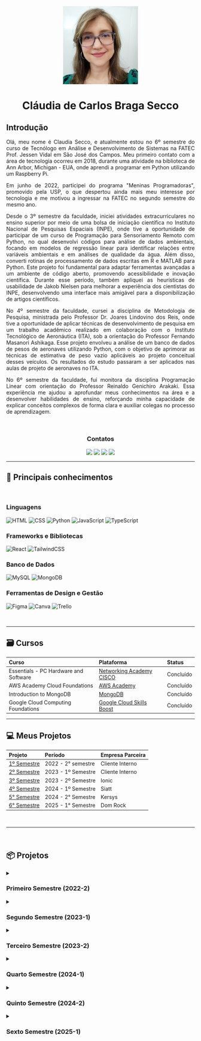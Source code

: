 <Div align="center" >

<img align="center" src="/docs/ClaudiaCBS2.jpg" alt="Foto do Perfil" width="200"/>

# Cláudia de Carlos Braga Secco

</Div>

## Introdução

<Div align="justify" >

Olá, meu nome é Claudia Secco, e atualmente estou no 6º semestre do curso de Tecnólogo em Análise e Desenvolvimento de Sistemas na FATEC Prof. Jessen Vidal em São José dos Campos. Meu primeiro contato com a área de tecnologia ocorreu em 2018, durante uma atividade na biblioteca de Ann Arbor, Michigan - EUA, onde aprendi a programar em Python utilizando um Raspberry Pi.

Em junho de 2022, participei do programa "Meninas Programadoras", promovido pela USP, o que despertou ainda mais meu interesse por tecnologia e me motivou a ingressar na FATEC no segundo semestre do mesmo ano.

Desde o 3º semestre da faculdade, iniciei atividades extracurriculares no ensino superior por meio de uma bolsa de iniciação científica no Instituto Nacional de Pesquisas Espaciais (INPE), onde tive a oportunidade de participar de um curso de Programação para Sensoriamento Remoto com Python, no qual desenvolvi códigos para análise de dados ambientais, focando em modelos de regressão linear para identificar relações entre variáveis ambientais e em análises de qualidade da água. Além disso, converti rotinas de processamento de dados escritas em R e MATLAB para Python. Este projeto foi fundamental para adaptar ferramentas avançadas a um ambiente de código aberto, promovendo acessibilidade e inovação científica. Durante esse período, também apliquei as heurísticas de usabilidade de Jakob Nielsen para melhorar a experiência dos cientistas do INPE, desenvolvendo uma interface mais amigável para a disponibilização de artigos científicos.

No 4º semestre da faculdade, cursei a disciplina de Metodologia de Pesquisa, ministrada pelo Professor Dr. Joares Lindovino dos Reis, onde tive a oportunidade de aplicar técnicas de desenvolvimento de pesquisa em um trabalho acadêmico realizado em colaboração com o Instituto Tecnológico de Aeronáutica (ITA), sob a orientação do Professor Fernando Masanori Ashikaga. Esse projeto envolveu a análise de um banco de dados de pesos de aeronaves utilizando Python, com o objetivo de aprimorar as técnicas de estimativa de peso vazio aplicáveis ao projeto conceitual desses veículos. Os resultados do estudo passaram a ser aplicados nas aulas de projeto de aeronaves no ITA. 

No 6º semestre da faculdade, fui monitora da disciplina Programação Linear com orientação do Professor Reinaldo Genichiro Arakaki. Essa experiência me ajudou a aprofundar meus conhecimentos na área e a desenvolver habilidades de ensino, reforçando minha capacidade de explicar conceitos complexos de forma clara e auxiliar colegas no processo de aprendizagem.

</Div>

<br />

<Div align="center" >

### Contatos

<a href = "https://github.com/ClaudiaCBS" target="_blank"><img src="https://img.shields.io/badge/github-%23121011.svg?style=for-the-badge&logo=github&logoColor=white" target="_blank"></a>
<a href= "https://www.linkedin.com/in/cl%C3%A1udia-cbs-649572293/" target="_blank"><img src="https://img.shields.io/badge/-LinkedIn-%230077B5?style=for-the-badge&logo=linkedin&logoColor=white" target="_blank"></a>
<a href = "mailto:claudiacarlosbsecco@gmail.com"><img src="https://img.shields.io/badge/Gmail-D14836?style=for-the-badge&logo=gmail&logoColor=white" target="_blank"></a>
<a href = "http://lattes.cnpq.br/2409093699467903"><img src="https://img.shields.io/badge/CNPq-Lattes-blue?style=for-the-badge" target="_blank"></a>

</Div>

<hr />

## :pencil: Principais conhecimentos

<br />

### **Linguagens**

![HTML](https://img.shields.io/badge/HTML5-E34F26?style=for-the-badge&logo=html5&logoColor=white)
![CSS](https://img.shields.io/badge/CSS3-1572B6?style=for-the-badge&logo=css3&logoColor=white)
![Python](https://img.shields.io/badge/Python-FFD43B?style=for-the-badge&logo=python&logoColor=blue)
![JavaScript](https://img.shields.io/badge/JavaScript-323330?style=for-the-badge&logo=javascript&logoColor=F7DF1E)
![TypeScript](https://img.shields.io/badge/TypeScript-007ACC?style=for-the-badge&logo=typescript&logoColor=white)

### **Frameworks e Bibliotecas**

![React](https://img.shields.io/badge/React-20232A?style=for-the-badge&logo=react&logoColor=61DAFB)
![TailwindCSS](https://img.shields.io/badge/Tailwind_CSS-38B2AC?style=for-the-badge&logo=tailwind-css&logoColor=white)

### **Banco de Dados**

![MySQL](https://img.shields.io/badge/MySQL-005C84?style=for-the-badge&logo=mysql&logoColor=white)
![MongoDB](https://img.shields.io/badge/MongoDB-47A248?style=for-the-badge&logo=mongodb&logoColor=white)

### **Ferramentas de Design e Gestão**

![Figma](https://img.shields.io/badge/Figma-F24E1E?style=for-the-badge&logo=figma&logoColor=white)
![Canva](https://img.shields.io/badge/Canva-%2300C4CC.svg?&style=for-the-badge&logo=Canva&logoColor=white)
![Trello](https://img.shields.io/badge/Trello-0052CC?style=for-the-badge&logo=trello&logoColor=white)

<br>

---

## :card_file_box: Cursos

| Curso                                 | Plataforma                                                                                 | Status       |
| :------------------------------------ | :----------------------------------------------------------------------------------------- | :----------- |
| Essentials - PC Hardware and Software | [Networking Academy CISCO](https://www.netacad.com/courses/it-essentials?courseLang=en-US) | Concluído    |
| AWS Academy Cloud Foundations         | [AWS Academy](https://aws.amazon.com/pt/training/awsacademy/)                              | Concluído    |
| Introduction to MongoDB               | [MongoDB](https://learn.mongodb.com/learning-paths/introduction-to-mongodb)                | Concluído    |
| Google Cloud Computing Foundations    | [Google Cloud Skills Boost](https://www.cloudskillsboost.google/)                          | Concluído    |

---

## :computer: Meus Projetos

| Projeto                                                     | Período            | Empresa Parceira |
| :---------------------------------------------------------- | :----------------- | :--------------- |
| [1º Semestre](https://github.com/ClaudiaCBS/API_01_SEMESTE) | 2022 - 2° semestre | Cliente Interno  |
| [2º Semestre](https://github.com/ClaudiaCBS/API_02_SEMESTE) | 2023 - 1º Semestre | Cliente Interno  |
| [3º Semestre](https://github.com/ClaudiaCBS/API_03_SEMESTE) | 2023 - 2º Semestre | Ionic            |
| [4º Semestre](https://github.com/ClaudiaCBS/API_04_SEMESTE) | 2024 - 1º Semestre | Siatt            |
| [5° Semestre](https://github.com/ClaudiaCBS/API_05_SEMESTE) | 2024 - 2° Semestre | Kersys           |
| [6° Semestre](https://github.com/FATEC-FULLSTACK/API6)      | 2025 - 1° Semestre | Dom Rock         |

<br />

---

<br>

## :package: Projetos

<details><summary><h3>Primeiro Semestre (2022-2)</h3></summary>

<Div align="justify" >

> [Link para a API do 1º Semestre](https://github.com/ClaudiaCBS/API_01_SEMESTE)

No 1º semestre do curso, desenvolvemos um projeto em parceria com o Professor Antonio Egydio São Thiago Graça da FATEC, atuando como cliente interno. O problema identificado era que o processo de controle de equipamentos com problemas de hardware e/ou software na instituição era manual, levando a desorganização, dificuldades em rastrear os defeitos e atrasos na manutenção. A solução proposta foi criar um sistema web para o Controle de Ordens de Serviço, automatizando o processo de registro de equipamentos com problemas de hardware e/ou software. O sistema também incluiu a criação de um mapa de localização (layout) com uma legenda para identificar possíveis defeitos.

Para o gerenciamento eficiente do projeto, utilizamos um repositório no GitHub, o que permitiu o controle de versionamento e o acompanhamento colaborativo do desenvolvimento.

No aspecto técnico, foram utilizadas linguagens como Python e JavaScript, além de tecnologias web como HTML5 e CSS3. O desenvolvimento foi suportado pelos frameworks Flask e Bootstrap, que facilitaram a construção e estilização da aplicação.

</Div>

### Tecnologias utilizadas

<br>
   
<img width="50 rem" src="https://cdn.jsdelivr.net/gh/devicons/devicon/icons/figma/figma-original.svg"/> Figma

> Utilizado para desenvolver o protótipo apresentado ao cliente.

<img width="50 rem" src="https://cdn.jsdelivr.net/gh/devicons/devicon/icons/vscode/vscode-original.svg"/> VScode

> Utilizado para o desenvolvimento do código de todo o projeto.

<img width="50 rem" src="https://cdn.jsdelivr.net/gh/devicons/devicon/icons/html5/html5-original.svg"/> HTML

> Utilizado HTML no projeto para criar a estrutura do sistema web para o controle de ordens de serviço.

<img width="50 rem" src="https://cdn.jsdelivr.net/gh/devicons/devicon/icons/css3/css3-original.svg"/> CSS

> Utilizamos o CSS para estilizar, para melhorar a apresentação visual de nossas páginas criadas com HTML. Com o CSS, conseguimos controlar cores, fontes e layout.

<img width="50 rem" src="https://cdn.jsdelivr.net/gh/devicons/devicon/icons/github/github-original.svg"/> Github

> Utilizamos o GitHub para a hospedagem do código-fonte, facilitando o trabalho em equipe, oferecendo controle de versão eficiente e permitindo o gerenciamento dos colaboradores.

<img width="50 rem" src="https://cdn.jsdelivr.net/gh/devicons/devicon/icons/python/python-original.svg"/> Python

> Utilizamos o Python devido à sua simplicidade e facilidade de aprendizado, especialmente para iniciantes. Implementamos o uso de Python para permitir que o usuário abra um chamado para reportar problemas em equipamentos com mau funcionamento.

<img width="50 rem" src="https://cdn.jsdelivr.net/gh/devicons/devicon/icons/javascript/javascript-original.svg"/> JavaScript

> Utilizamos JavaScript para implementar a funcionalidade de layout editável dos laboratórios, permitindo que os usuários ajustem a disposição dos equipamentos e identifiquem visualmente os locais com defeitos de hardware ou software de forma interativa.

</br>

### Demonstração do Projeto

<img src="/docs/projeto01.gif/" alt="Demonstração do Projeto" style="zoom: 150%;" />

### Contribuições

<Div align="justify" >

Neste projeto, integrei o time de desenvolvimento back-end, onde criei funções para atualizar as especificações dos computadores em uma determinada sala. Minha contribuição foi integrá-la à interface HTML, permitindo que os usuários possam modificar informações como o sistema operacional, o processador e a memória RAM diretamente na página web.

</Div>

### Hard Skills

- Desenvolvimento WEB (Utilizando SQL e Python)

> Sei fazer com autonomia.

- Controle de versionamento (GIT e GITHUB)

> Sei fazer com autonomia.

### Soft Skills

- Comunicação

> Durante as reuniões diárias (dailys), desenvolvi a habilidade de comunicar de forma clara as dificuldades que estava enfrentando no desenvolvimento, buscando soluções em equipe. A troca constante de feedback com os colegas me ajudou a melhorar a execução das minhas tarefas e a manter o alinhamento com os objetivos do projeto. Durante a primeira sprint do projeto, informei a equipe sobre os impedimentos que enfrentava para a execução da minha tarefa, permitindo que fossem tomadas as devidas ações corretivas de forma rápida e colaborativa.

- Trabalho em equipe

> Trabalhar em equipe foi essencial neste projeto. A cooperação com a equipe permitiu que eu concluísse minhas tarefas com sucesso, sempre contando com a ajuda dos demais para superar desafios. Por exemplo, a ajuda de um colega mais experiente foi fundamental para a execução de minhas tarefas, permitindo a conclusão da minha tarefa e me ajudando a aprender novas abordagens para resolver problemas técnicos.

</details>

<details><summary><h3>Segundo Semestre (2023-1)</h3></summary>

<Div align="justify" >

> [Link para a API do 2º Semestre](https://github.com/ClaudiaCBS/API_02_SEMESTE)

No 2º semestre do curso, desenvolvemos um projeto em parceria com o Professor Giuliano Araujo Bertoti da FATEC, atuando como cliente interno. O problema identificado era que o processo de controle das atividades avaliativas dos professores de uma escola estadual era manual e sujeito a erros, o que dificultava a organização e a visualização do desempenho dos alunos. A solução proposta foi desenvolver um programa desktop em Java para automatizar o controle de atividades avaliativas. O sistema foi projetado para gerenciar o cadastro de turmas e alunos, registrar instrumentos avaliativos, calcular médias de notas e fornecer uma interface gráfica intuitiva para facilitar a visualização do desempenho dos alunos.

Para o gerenciamento do desenvolvimento, utilizamos a metodologia ágil Scrum e um repositório no GitHub, o que permitiu o controle eficiente das versões e a colaboração contínua da equipe.

No aspecto técnico, utilizamos Java para a implementação das funcionalidades e Swing para a construção da interface gráfica.

</Div>

### Tecnologias utilizadas

<br>
   
<img width="50 rem" src="https://cdn.jsdelivr.net/gh/devicons/devicon/icons/figma/figma-original.svg"/> Figma

> Utilizado para desenvolver o protótipo apresentado ao cliente.

<img width="50 rem" src="https://cdn.jsdelivr.net/gh/devicons/devicon/icons/java/java-original.svg"/> Java

> Utilizamos Java para a criação do programa desktop.

<img src="/docs/netbeans.png/" alt="NetBeans" width="50 rem"/> Apache NetBeans

> Utilizado Apache NetBeans como IDE para o desenvolvimento do código de todo o projeto.

<img width="50 rem" src="https://cdn.jsdelivr.net/gh/devicons/devicon/icons/mysql/mysql-original.svg"/> MySQL

> Utilizado para o armazenamento e consulta de dados do sistema.

<img width="50 rem" src="https://cdn.jsdelivr.net/gh/devicons/devicon/icons/github/github-original.svg"/> Github

> Utilizado GitHub para a hospedagem do código-fonte, facilitando o trabalho em equipe, oferecendo controle de versão eficiente e permitindo o gerenciamento dos colaboradores.

</br>

### Demonstração do Projeto

https://user-images.githubusercontent.com/90930885/229379236-2301d570-b1f4-48e0-b01a-85aa8f1229b3.mp4

### Contribuições

<Div align="justify" >

Neste projeto, atuei como Product Owner, sendo responsável pela comunicação direta com o cliente, o Professor Giuliano Araujo Bertoti, garantindo que as necessidades do projeto fossem compreendidas e alinhadas com a equipe de desenvolvimento. Além disso, trabalhei na implementação das telas internas do sistema, criando o layout das interfaces para a edição de turmas, alunos e atividades avaliativas. Meu papel envolveu a definição estratégica da disposição dos botões e demais elementos visuais, assegurando uma organização clara e intuitiva, facilitando a navegação e aprimorando a usabilidade do sistema.

</Div>

### Hard Skills

- Desenvolvimento Desktop (Java)

> Conhecimento básico em desenvolvimento de aplicações Java Desktop e adquiri familiaridade com o uso do NetBeans como ambiente de desenvolvimento integrado.

- Utilização de um SGBD e bancos de dados relacionais (MySQL)

> Conhecimento básico em consultas, criação e manipulação de tabelas, inserção de dados.

- Controle de versionamento (GIT e GITHUB)

> Sei fazer com autonomia.

### Soft Skills

- Autonomia

> Desenvolvi minha autonomia ao assumir maior responsabilidade pelo projeto e tomar decisões de forma independente. Como Product Owner, uma de minhas atribuições era garantir que os requisitos do cliente fossem compreendidos pela equipe e implementados corretamente. Em um momento específico, percebi que o projeto estava travado devido à falta de clareza sobre as necessidades do cliente. Tomei a iniciativa de me comunicar diretamente com o cliente para esclarecer esses pontos críticos, e em seguida, reuni a equipe para revisar o escopo e ajustar o planejamento, garantindo o progresso contínuo do projeto.

- Comunicação

> Minhas habilidades de comunicação foram aprimoradas no papel de Product Owner, onde precisei transmitir claramente os requisitos do cliente à equipe, além de negociar ajustes e priorizar funcionalidades conforme o andamento do projeto. Em uma das reuniões, enfrentei um desafio de negociação com o cliente, pois ele solicitou mudanças que impactariam o cronograma. Nessa ocasião, fui capaz de mediar a situação, ajustando o escopo sem comprometer as expectativas do cliente ou o prazo, garantindo um entendimento mútuo entre todas as partes envolvidas.

- Organização

> Desenvolvida ao dividir e gerenciar minhas responsabilidades no projeto. Como Product Owner, precisei ser bem organizada para estruturar corretamente o Backlog do Produto, priorizando funcionalidades e dividindo tarefas conforme as necessidades do projeto. Além disso, organizei as sprints de forma estratégica, assegurando que as entregas seguissem o cronograma estabelecido, facilitando o acompanhamento do progresso e a alocação eficiente dos recursos da equipe.

</details>

<details><summary><h3>Terceiro Semestre (2023-2)</h3></summary>

<Div align="justify" >

> [Link para a API do 3º Semestre](https://github.com/ClaudiaCBS/API_03_SEMESTE)

No 3º semestre do curso, desenvolvemos um projeto em parceria com a Ionic Health, uma empresa que oferece tecnologias remotas para automatizar, monitorar e realizar teleoperações no setor de saúde. O problema apresentado foi a necessidade de uma plataforma centralizada para gerenciar, monitorar e documentar os processos regulatórios essenciais da empresa, o que dificultava a eficiência e a rastreabilidade dessas atividades. A solução proposta foi desenvolver uma sofisticada plataforma web que permitiria à empresa gerenciar todos os seus processos regulatórios em um único sistema, proporcionando uma interface de usuário intuitiva e amigável.

A plataforma incluiria funcionalidades como gestão de processos regulatórios, monitoramento em tempo real, documentação completa, acompanhamento de prazos, notificações e lembretes, geração de relatórios e análises, controle de acesso, segurança de dados, colaboração entre equipes, integração com ferramentas externas, auditoria, rastreabilidade e histórico de alterações.

Para o gerenciamento do projeto, utilizamos a metodologia ágil Scrum e um repositório no GitHub, o que permitiu um controle eficiente das versões e a colaboração contínua da equipe.

No aspecto técnico, utilizamos tecnologias como PostgreSQL, Node.js, JavaScript e Tailwind.

</Div>

### Tecnologias utilizadas

<br>
   
<img width="50 rem" src="https://cdn.jsdelivr.net/gh/devicons/devicon/icons/figma/figma-original.svg"/> Figma

> Utilizado para desenvolver o protótipo apresentado ao cliente.

<img width="50 rem" src="https://cdn.jsdelivr.net/gh/devicons/devicon/icons/vscode/vscode-original.svg"/> VScode

> Utilizado para o desenvolvimento do código de todo o projeto.

<img width="50 rem" src="https://cdn.jsdelivr.net/gh/devicons/devicon/icons/html5/html5-original.svg"/> HTML

> Utilizado para estruturar o conteúdo da plataforma web, definindo a organização dos elementos e a semântica das páginas.

<img width="50 rem" src="https://github.com/apiFatec/API-3-Semestre-Ionic/assets/112169639/8f7699b6-4ee3-4bfb-a761-f79faa45049d"/> Tailwind

> Utilizado para estilizar a aplicação de forma rápida e eficiente, permitindo a criação de interfaces responsivas e personalizadas por meio de classes utilitárias.

<img width="50 rem" src="https://cdn.jsdelivr.net/gh/devicons/devicon/icons/github/github-original.svg"/> Github

> Utilizamos o GitHub para a hospedagem do código-fonte, facilitando o trabalho em equipe, oferecendo controle de versão eficiente e permitindo o gerenciamento dos colaboradores.

<img width="50 rem" src="https://cdn.jsdelivr.net/gh/devicons/devicon/icons/typescript/typescript-original.svg"/> TypeScript

> Utilizamos para fornecer tipagem estática ao JavaScript, melhorando a manutenção do código e reduzindo erros durante o desenvolvimento.

<img width="50 rem" src="https://cdn.jsdelivr.net/gh/devicons/devicon/icons/nodejs/nodejs-original-wordmark.svg"/> Node.Js

> Utilizado para desenvolver o back-end da aplicação, permitindo a criação de APIs e a gestão do servidor de forma eficiente.

<img width="50 rem" src="https://cdn.jsdelivr.net/gh/devicons/devicon/icons/postgresql/postgresql-original-wordmark.svg"/> PostgreSQL

> Utilizado como sistema de gerenciamento de banco de dados, garantindo o armazenamento seguro e eficiente das informações dos processos regulatórios.

### Demonstração do Projeto

<img src="/docs/projeto03.gif/" alt="Demonstração do Projeto" style="zoom: 150%;" />

### Contribuições

<Div align="justify" >

Neste projeto, pela segunda vez, atuei como Product Owner, sendo responsável pela comunicação direta com o representante da empresa Ionic Health. Essa foi a minha primeira experiência real de trabalhar diretamente com uma empresa, e enfrentei o desafio de atender às demandas de um cliente exigente. Minha principal responsabilidade foi garantir que as necessidades do cliente fossem compreendidas e alinhadas com a equipe de desenvolvimento, facilitando a comunicação entre as partes. Além disso, contribuí para o desenvolvimento do back-end do sistema, implementando funções que permitiram a gestão de tarefas essenciais. Minha atuação incluiu a criação de métodos para a finalização de tarefas e a recuperação de informações detalhadas sobre elas. Trabalhei em estreita colaboração com a equipe para garantir que as consultas ao banco de dados fossem eficientes, proporcionando aos usuários acesso rápido e organizado às informações relevantes sobre os processos regulatórios.

</Div>

### Hard Skills

- Desenvolvimento Web (TypeScript, Node.js)

> Conhecimento intermediário em desenvolvimento de aplicações web, com foco na utilização de TypeScript e Node.js para construção de APIs e serviços back-end.

- Uso de Banco de Dados Relacional (PostgreSQL)

> Possuo conhecimento aceitável, sabendo criar tabelas, fazer consultar e montar esquemas.

- Controle de versionamento (GIT e GITHUB)

> Sei fazer com autonomia.

### Soft Skills

- Comunicação

> Minhas habilidades de comunicação foram aprimoradas ao atuar pela segunda vez como Product Owner, o que me deu coragem para conversar com um cliente de uma empresa real. Precisei transmitir claramente os requisitos do cliente à equipe e negociar ajustes e priorizar funcionalidades conforme o andamento do projeto. Uma experiência marcante foi a reunião que tivemos dentro da própria empresa Ionic Health, no Parque Tecnológico (localizado ao lado da faculdade), a convite do Elias Simões. Nessa reunião, enfrentei um desafio de negociação, pois o cliente estava exigindo que trabalhássemos com tecnologias que não eram abordadas naquele ano letivo e, por essa razão, não poderiam ser implementadas no projeto. Fui capaz de mediar a situação, ajustando o escopo sem comprometer as expectativas do cliente ou o prazo, garantindo um entendimento mútuo entre todas as partes envolvidas.

- Organização

> Minha organização foi relevante para o sucesso do projeto, especialmente na gestão de tarefas e prazos. Como Product Owner, o fato de estar trabalhando com uma empresa real me exigiu ter conversas bem mais frequentes com a equipe, o que tornou a organização ainda mais crucial para garantir que todos estivessem alinhados. Por exemplo, estabeleci uma estrutura clara para o backlog do produto e organizei as sprints de forma estratégica, assegurando que a equipe seguisse o cronograma definido. Essa abordagem não apenas facilitou o acompanhamento do progresso, mas também ajudou a equipe a manter o foco nas prioridades do cliente, o que foi essencial para melhorar a eficiência geral do trabalho.

- Proatividade

> A proatividade foi alcançada no contato constante com o cliente, antecipando dúvidas e ajustando as demandas de acordo com o feedback recebido. Por exemplo, na terceira sprint, propus reuniões regulares e diálogos abertos para garantir que a entrega estivesse sempre alinhada com as expectativas da empresa Ionic Health. Além disso, me dediquei a aprender e aplicar as tecnologias usadas no projeto, como PostgreSQL, JavaScript e Tailwind, realizando pesquisas frequentes para aprimorar o desenvolvimento da equipe e implementar a metodologia SCRUM de maneira eficiente. Esse comprometimento permitiu identificar soluções rápidas e assegurar que o projeto atendesse aos requisitos do cliente.

</details>

<details><summary><h3>Quarto Semestre (2024-1)</h3></summary>

<Div align="justify" >

> [Link para a API do 4º Semestre](https://github.com/ClaudiaCBS/API_04_SEMESTE)

No 4º semestre do curso, desenvolvemos um projeto em parceria com a SIATT, uma empresa brasileira especializada no desenvolvimento e fabricação de munições guiadas de precisão. O problema apresentado foi a dificuldade da empresa em organizar o agendamento de reuniões, uma vez que suas equipes se tornaram maiores e mais dispersas no contexto pós-pandemia. Antes, o controle do agendamento era feito no Excel, o que exigia a presença de um funcionário dedicado a essa tarefa, sobrecarregando-o e tornando o processo ineficiente. A solução proposta foi o desenvolvimento de um Portal de Agendamento de Reuniões que centralizaria informações de diferentes fontes, permitindo agendar reuniões de diversas categorias (presenciais, online e híbridas) com diferentes níveis de permissão. O portal visava automatizar o processo, reduzindo o tempo gasto tanto no agendamento quanto na preparação das reuniões, e apresentando um formulário pré-preenchido para as atas.
Para o gerenciamento do projeto, utilizamos a metodologia ágil Scrum e o GitHub como repositório de código-fonte, o que facilitou a integração do trabalho em equipe e o controle de versões durante o desenvolvimento.
No aspecto técnico, utilizamos as seguintes tecnologias: Figma para o design das interfaces, MySQL como banco de dados relacional, React para o desenvolvimento do front-end, Tailwind para a estilização, NestJS e Node.js para o back-end, e TypeScript para garantir a tipagem segura e robusta do código.

</Div>

### Tecnologias utilizadas

<br>
   
<img width="50 rem" src="https://cdn.jsdelivr.net/gh/devicons/devicon/icons/figma/figma-original.svg"/> Figma

> Utilizado para desenvolver o protótipo apresentado ao cliente.

<img width="50 rem" src="https://cdn.jsdelivr.net/gh/devicons/devicon/icons/vscode/vscode-original.svg"/> VScode

> Utilizado para o desenvolvimento do código de todo o projeto.

<img width="50 rem" src="https://cdn.jsdelivr.net/gh/devicons/devicon@latest/icons/react/react-original.svg"/> React

> Utilizado para criar interfaces de usuário dinâmicas e reutilizáveis, facilitando a construção de componentes interativos e a gestão do estado da aplicação de forma eficiente.

<img width="50 rem" src="https://github.com/apiFatec/API-3-Semestre-Ionic/assets/112169639/8f7699b6-4ee3-4bfb-a761-f79faa45049d"/> Tailwind

> Utilizado para estilizar a aplicação de forma rápida e eficiente.

<img width="50 rem" src="https://cdn.jsdelivr.net/gh/devicons/devicon/icons/github/github-original.svg"/> Github

> Utilizamos o GitHub para a hospedagem do código-fonte, facilitando o trabalho em equipe, oferecendo controle de versão eficiente e permitindo o gerenciamento dos colaboradores.

<img width="50 rem" src="https://cdn.jsdelivr.net/gh/devicons/devicon/icons/typescript/typescript-original.svg"/> TypeScript

> Utilizamos para fornecer tipagem estática ao JavaScript, melhorando a manutenção do código e reduzindo erros durante o desenvolvimento.

<img width="50 rem" src="https://cdn.jsdelivr.net/gh/devicons/devicon/icons/nodejs/nodejs-original-wordmark.svg"/> Node.Js

> Utilizado para desenvolver o back-end da aplicação, gerenciando requisições e conectando-se ao banco de dados, garantindo a lógica de negócio e o processamento de dados.

<img width="50 rem" src="https://cdn.jsdelivr.net/gh/devicons/devicon@latest/icons/nestjs/nestjs-original.svg"/> NestJS

> Utilizado como framework para construir a arquitetura do back-end, facilitando a implementação de APIs robustas e escaláveis com um design modular.

<img width="50 rem" src="https://cdn.jsdelivr.net/gh/devicons/devicon@latest/icons/mysql/mysql-original-wordmark.svg"/> MySQL

> Utilizado como sistema de gerenciamento de banco de dados relacional para armazenar e gerenciar dados de forma estruturada, permitindo consultas eficientes e integridade dos dados.

### Demonstração do Projeto

[Assista ao vídeo no YouTube](https://www.youtube.com/watch?v=7FhvYs1fNTE).

### Contribuições

<Div align="justify" >

Neste projeto, atuei pela primeira vez como Scrum Master, sendo responsável por facilitar as práticas ágeis dentro da equipe, promovendo a colaboração e garantindo que todos os membros estivessem alinhados com os objetivos do projeto. Minha função incluía a condução das reuniões diárias, a remoção de impedimentos que pudessem atrapalhar o progresso da equipe e a promoção de um ambiente onde todos se sentissem à vontade para compartilhar suas ideias e preocupações. Além das minhas responsabilidades como Scrum Master, contribui para o desenvolvimento de componentes essenciais da aplicação. Um dos principais componentes que implementei foi um campo numérico, que permite a entrada de dados de forma intuitiva. Este campo conta com um rótulo personalizado e um input que aceita exclusivamente valores numéricos, facilitando a interação do usuário e a atualização dinâmica das informações. Outra parte significativa do meu trabalho foi a lógica de edição das informações sobre salas, onde desenvolvi uma interface que permite aos usuários visualizar e modificar dados cruciais, como identificação, endereço e ocupação máxima. Essa abordagem assegura que as atualizações sejam refletidas imediatamente, proporcionando uma experiência fluida e eficiente.

</Div>

### Hard Skills

- Desenvolvimento Web (TypeScript, Node.js, React, Tailwind)

> Conhecimento intermediário em desenvolvimento de aplicações web, com foco na utilização de TypeScript, Node.js, React e Tailwind para construção de interfaces e APIs.

- Uso de Banco de Dados Relacional (MySQL)

> Conhecimento desejável, sabendo criar tabelas, fazer consultar e montar esquemas.

- Controle de versionamento (GIT e GITHUB)

> Sei fazer com autonomia.

### Soft Skills

- Comunicação e Trabalho em Equipe

> Ao atuar como Scrum Master, desenvolvi habilidades de comunicação e trabalho em equipe ao promover a colaboração e garantir que todos os membros estivessem alinhados com os objetivos do projeto. Conduzi reuniões diárias, esclareci dúvidas e removi impedimentos que poderiam atrapalhar o progresso. Um exemplo foi o apoio a um membro da equipe que enfrentava dificuldades para trabalhar de forma autônoma. Por meio de diálogo constante e incentivo, consegui fazer com que ele se sentisse mais engajado e confiante, o que resultou em uma maior participação nas atividades e no fortalecimento da dinâmica da equipe.

</details>

<details><summary><h3>Quinto Semestre (2024-2)</h3></summary>

<Div align="justify" >

> [Link para a API do 5º Semestre](https://github.com/ClaudiaCBS/API_05_SEMESTE)

No 5º semestre do curso, desenvolvemos o ClimaMonitor, um projeto em parceria com a empresa Kersys, especializada em soluções tecnológicas para o setor agrícola. O problema apresentado foi a necessidade de uma ferramenta que facilitasse o monitoramento de condições climáticas por produtores rurais, especialmente em regiões com conectividade limitada à internet. A solução proposta foi o desenvolvimento de um aplicativo móvel que oferece dados precisos de temperatura e pluviometria, ajudando no gerenciamento eficiente de lavouras. O ClimaMonitor inclui funcionalidades como a exibição de gráficos interativos com dados históricos e atuais de temperatura e precipitação, envio de notificações para alertas climáticos críticos, como tempestades ou secas prolongadas, e o cadastro de lavouras e tipos de cultivo, permitindo a personalização das informações exibidas. O aplicativo também foi projetado para operar offline, garantindo acessibilidade em áreas com baixa conectividade, além de contar com alta segurança de dados para a proteção das informações sensíveis dos usuários.

Para o gerenciamento do projeto, utilizamos a metodologia ágil Scrum, com um repositório no GitHub para controle de versão e colaboração eficiente.

No aspecto técnico, o sistema foi desenvolvido com tecnologias modernas, como TypeScript e JavaScript, e framework como React Native para a interface. A persistência de dados foi implementada com o MongoDB, utilizado como banco de dados principal quando há conexão com a internet, e o WatermelonDB, que permite o armazenamento e gerenciamento de dados offline, garantindo flexibilidade, eficiência e acessibilidade em áreas com baixa conectividade.

</Div>

### Tecnologias utilizadas

<br>
   
<img width="50 rem" src="https://cdn.jsdelivr.net/gh/devicons/devicon/icons/figma/figma-original.svg"/> Figma

> Utilizado para desenvolver o protótipo apresentado ao cliente.

<img width="50 rem" src="https://cdn.jsdelivr.net/gh/devicons/devicon/icons/vscode/vscode-original.svg"/> VScode

> Utilizado para o desenvolvimento do código de todo o projeto.

<img width="50 rem" src="https://cdn.jsdelivr.net/gh/devicons/devicon/icons/react/react-original.svg"/> React-Native

> Usado para a construção da interface do sistema e do aplicativo móvel, garantindo interatividade e responsividade.

<img width="50 rem" src="https://cdn.jsdelivr.net/gh/devicons/devicon/icons/typescript/typescript-original.svg"/> TypeScript

> Utilizamos para fornecer tipagem estática ao JavaScript, melhorando a manutenção do código e reduzindo erros durante o desenvolvimento.

<img width="50 rem" src="https://cdn.jsdelivr.net/gh/devicons/devicon/icons/github/github-original.svg"/> Github

> Utilizamos o GitHub para a hospedagem do código-fonte, facilitando o trabalho em equipe, oferecendo controle de versão eficiente e permitindo o gerenciamento dos colaboradores.

<img width="50 rem" src="https://cdn.jsdelivr.net/gh/devicons/devicon/icons/mongodb/mongodb-original-wordmark.svg"/> MongDB

> Banco de dados utilizado para a persistência de dados quando há conexão com a internet, devido à sua flexibilidade e escalabilidade.

<img src="/docs/watermelondb.png/" alt="WatermelonDB" width="50 rem"/> WatermelonDB

> Implementado para o armazenamento e gerenciamento de dados em modo offline, garantindo a funcionalidade do aplicativo em áreas com baixa conectividade.

### Demonstração do Projeto

[Assista ao vídeo no YouTube](https://www.youtube.com/watch?v=cXbXq8ZWd0A).

### Contribuições

<Div align="justify" >

Neste projeto, atuei pela segunda vez como Scrum Master, o que tem sido uma experiência muito enriquecedora no gerenciamento de equipes e organização de processos. Além disso, também fui responsável pelo desenvolvimento de duas páginas importantes: a página de cadastro de usuário e a página de notificações.
Na página de cadastro, implementei a criação de uma tela onde o usuário pode inserir seu e-mail e senha para registro. Utilizei o React Native para a construção da interface. Quando o usuário clica em "Cadastrar", o sistema verifica se os campos obrigatórios estão preenchidos e, em seguida, realiza o processo de cadastro do usuário. Se o cadastro for bem-sucedido, os campos são limpos e o usuário recebe um alerta de sucesso. Caso contrário, um erro é exibido. A página foi estilizada para garantir uma interface organizada e responsiva.
Na página de notificações, implementei a lógica e o layout para exibir os alertas de temperatura e pluviometria para os usuários. O código se conecta a um serviço que retorna os alertas do dia, os quais são apresentados na interface por meio de cartões interativos. Cada notificação exibe o nome do cultivo e os detalhes dos alertas de temperatura e pluviometria. Também configurei um modal que permite ao usuário fechar as notificações quando desejado. Além disso, implementei o estilo para garantir que a visualização fosse intuitiva e alinhada ao restante da aplicação.
Por fim, para além do desenvolvimento técnico, também trabalhei na criação do manual do usuário do aplicativo. O documento foi elaborado com uma linguagem clara e acessível, contendo instruções detalhadas sobre o uso de todas as funcionalidades do aplicativo, além de incluir imagens para facilitar a compreensão. 


</Div>

### Hard Skills

- Desenvolvimento Mobile (React Native)

> Conhecimento intermediário no desenvolvimento de aplicativos móveis, com ênfase na criação de interfaces intuitivas e responsivas.

- Banco de Dados Não Relacional (MongoDB)

> Capacidade de projetar esquemas, realizar consultas e implementar soluções eficientes para o armazenamento de dados.

- Controle de versionamento (GIT e GITHUB)

> Sei fazer com autonomia.

### Soft Skills

- Trabalho em Equipe

> Um desafio que enfrentei na primeira sprint do projeto foi a chegada de um novo membro na equipe. Para integrá-lo de forma eficiente, precisei explicar o formato de trabalho da equipe e a dinâmica que havíamos estabelecido nas sprints dos projetos anteriores. Isso envolveu uma série de reuniões e chamadas no Discord, nas quais forneci orientações práticas e esclareci dúvidas. Depois de várias interações, o novo membro conseguiu ganhar autonomia para desenvolver suas atividades com mais confiança. Esse processo me ensinou a ser paciente e a ter clareza ao passar informações, assegurando que todos estivessem alinhados com os objetivos do grupo.

- Organização

> Ao atuar como Scrum Master pela terceira vez, ganhei mais experiência para dividir as tarefas de maneira mais estratégica. Um exemplo claro disso aconteceu na segunda sprint, quando enfrentamos um problema crítico com o banco de dados CouchDB, que se tornou obsoleto. Precisamos migrar todo o projeto para o banco de dados WatermelonDB, o que gerou incompatibilidade com o React-Native Expo. Esse desafio exigiu a remoção de tudo o que estava utilizando o Expo, um trabalho complexo que envolveu reorganizar diversas partes do projeto para garantir que a entrega fosse feita a tempo. Esse processo me forçou a ser ainda mais precisa na alocação de recursos e no acompanhamento das atividades para que conseguíssemos cumprir o prazo de entrega.

- Comunicação

> Na terceira sprint, me deparei com uma situação semelhante à que vivenciei no 4º semestre, quando um membro da equipe estava desmotivado e enfrentava dificuldades com sua carga de trabalho na faculdade. Isso afetava sua participação nas atividades do projeto, então tive que atuar diretamente para incentivá-lo. Conversei bastante com ele, ouvi suas dificuldades e, com um diálogo constante, consegui motivá-lo a continuar e a se engajar mais no trabalho em equipe. Esse apoio resultou em uma maior confiança por parte dele e em um retorno significativo ao progresso das tarefas. Esse episódio me ajudou a aprimorar ainda mais minhas habilidades de comunicação, pois foi necessário entender não só as questões do projeto, mas também o estado emocional e as motivações de um colega de equipe.

- Proatividade

> Ao longo do desenvolvimento do projeto, identifiquei que uma das áreas em que eu mais precisava crescer era no domínio do React-Native. Sabia que, para contribuir de forma eficaz e atender as demandas do projeto, seria necessário me aprofundar nessa tecnologia. Decidi, então, estudar sozinha para conseguir trabalhar com essa tecnologia, mesmo sabendo que seria um processo desafiador. Investi tempo aprendendo e praticando, enfrentando dificuldades técnicas, mas o esforço foi muito gratificante. Esse processo me motivou a continuar avançando nas minhas habilidades de desenvolvimento e a ser mais independente na resolução de problemas, sem depender sempre da ajuda de outros membros da equipe. Esse impulso me ajudou a evoluir tanto em termos técnicos quanto na minha capacidade de tomar a iniciativa. Essas situações demonstram o quanto o trabalho em equipe, a comunicação eficiente, a organização e a proatividade foram essenciais para o sucesso do projeto, e como eu evoluí nessas áreas ao longo das sprints.

</details>


<details><summary><h3>Sexto Semestre (2025-1)</h3></summary>

<Div align="justify" >

> [Link para a API do 6º Semestre](https://github.com/FATEC-FULLSTACK/API6)

No 6º semestre do curso, desenvolvemos a Plataforma de Treinamento de IA, um projeto inovador que visa aprimorar modelos de linguagem (LLMs) por meio de feedback humano estruturado. O problema central abordado foi a falta de ferramentas eficientes para avaliação e comparação de respostas geradas por diferentes LLMs (como OpenAI e Gemini), especialmente em critérios como coerência, veracidade e segurança. A solução proposta é uma plataforma web onde usuários podem enviar perguntas, comparar respostas de múltiplos modelos, avaliá-las com base em métricas específicas e contribuir para o treinamento contínuo dos sistemas via Aprendizado por Reforço com Feedback Humano (RLHF).

Para o gerenciamento do projeto, utilizamos a metodologia Scrum, com integração entre Jira e GitHub para rastreamento de tarefas e versionamento de código. A arquitetura técnica combinou Vue.js no front-end, Python com FastAPI e LangChain no back-end, e MongoDB como banco de dados principal, além de integração com bancos vetoriais para recuperação eficiente de informações.

</Div>

### Tecnologias utilizadas

<br>
   
<img width="50 rem" src="https://cdn.jsdelivr.net/gh/devicons/devicon/icons/figma/figma-original.svg"/> Figma

> Utilizado para desenvolver o protótipo apresentado ao cliente.

<img width="50 rem" src="https://cdn.jsdelivr.net/gh/devicons/devicon/icons/vscode/vscode-original.svg"/> VScode

> Utilizado para o desenvolvimento do código de todo o projeto.

<img width="50 rem" src="https://cdn.jsdelivr.net/gh/devicons/devicon@latest/icons/vuejs/vuejs-original.svg"/> Vue.js          

> Framework front-end para construção de interfaces dinâmicas.

<img width="50 rem" src="https://cdn.jsdelivr.net/gh/devicons/devicon@latest/icons/python/python-original.svg"/> Python

> Linguagem principal do back-end.

<img width="50 rem" src="https://cdn.jsdelivr.net/gh/devicons/devicon@latest/icons/fastapi/fastapi-original.svg"/> FastAPI

> Framework para construção de APIs rápidas e escaláveis.

<img src="/docs/langchain.png/" alt="LangChain" width="50 rem"/> LangChain

> Integração com modelos de linguagem e RAG (Retrieval-Augmented Generation).

<img width="50 rem" src="https://cdn.jsdelivr.net/gh/devicons/devicon/icons/mongodb/mongodb-original-wordmark.svg"/> MongDB

> Banco de dados utilizado para a persistência de dados quando há conexão com a internet, devido à sua flexibilidade e escalabilidade.

<img width="50 rem" src="https://cdn.jsdelivr.net/gh/devicons/devicon/icons/github/github-original.svg"/> Github

> Utilizamos o GitHub para a hospedagem do código-fonte, facilitando o trabalho em equipe, oferecendo controle de versão eficiente e permitindo o gerenciamento dos colaboradores.

<img width="50 rem" src="https://cdn.jsdelivr.net/gh/devicons/devicon@latest/icons/jira/jira-original.svg"/> Jira

> Gerenciamento ágil de tarefas e sprints.

### Demonstração do Projeto

[Assista ao vídeo no YouTube](https://www.youtube.com/watch?v=cXbXq8ZWd0A).

### Contribuições

<Div align="justify" >

Neste projeto, atuei pela terceira vez como Scrum Master, aprofundando minha experiência na gestão de equipes ágeis e na resolução de desafios complexos. Um dos principais obstáculos enfrentados foi a divisão inadequada de tarefas já na primeira sprint, quando um desenvolvedor assumiu a tarefa de outro colega sem comunicação prévia, mesmo com as atribuições claramente definidas no Jira. Quando o membro original terminou suas atividades designadas, precisei comunicar que sua tarefa principal havia sido "roubada" e já estava concluída por outro. Isso não apenas sobrecarregou o desenvolvedor afetado – que precisou assumir uma nova tarefa de última hora – mas também comprometeu a confiança no processo. Com diplomacia, reajustei as responsabilidades e reforcei a importância de respeitar as assignments do Jira, transformando o incidente em um aprendizado sobre transparência para toda a equipe.  
Outro momento crítico foi um conflito interno envolvendo um novo integrante da equipe. Após fazer uma pergunta no chat do grupo e não receber respostas, ele interpretou o silêncio como rejeição, chegando a temer ser "demitido" do projeto e me procurou para pedir desligamento. Intermediando a situação, expliquei que a dinâmica da equipe era naturalmente menos ativa em comunicações assíncronas, mas que isso não refletia descontentamento com seu trabalho. Organizei uma conversa em grupo para realinhar expectativas e estimulei a equipe a adotar um canal dedicado para dúvidas, o que restaurou a confiança do membro.  
Na segunda sprint, o problema de tarefas mal atribuídas ressurgiu, mesmo com as labels do Jira indicando responsáveis. Convoquei uma reunião extraordinária para reafirmar os fluxos de trabalho, destacando que mudanças nas assignments deveriam ser comunicadas antecipadamente no Discord e aprovadas por mim. Paralelamente, dediquei tempo significativo para capacitar a equipe nos padrões de commit e na estratégia de branches, criando tutoriais e me reunindo com cada membro da equipe para garantir que as integrações entre GitHub e Jira ocorressem sem erros.  
Um imprevisto crítico ocorreu quando um desenvolvedor adoeceu e não conseguiu entregar suas tarefas. Para garantir que o MVP (mínimo produto viável) combinado com o cliente fosse entregue no prazo, mobilizei a equipe em uma rápida renegociação interna. Identifiquei os membros com capacidade para absorver as tarefas pendentes sem comprometer suas próprias metas, redistribuindo as atividades com base nas habilidades disponíveis. Essa intervenção não apenas salvou a sprint, mas também fortaleceu o espírito colaborativo do time.
Embora minha atuação tenha sido focada em gestão, contribuí indiretamente para o produto ao documentar processos críticos, como o manual de uso do Jira para novos membros, e ao facilitar a comunicação entre desenvolvedores e o Product Owner, assegurando que os requisitos fossem entendidos por todos. Essas experiências reforçaram minha capacidade de liderar sob pressão e transformar conflitos em oportunidades de melhoria para a equipe.

</Div>

### Hard Skills

- Gestão Ágil (Scrum/Jira)

> Domínio avançado na condução de cerimônias e resolução de impedimentos em equipes multidisciplinares.

- Versionamento (Git/GitHub)

> Implementação de estratégias de branch e integração com ferramentas de gestão.

- Documentação de Processos

> Criação de manuais e diretrizes para padronização do trabalho em equipe.

### Soft Skills

- Mediação de Conflitos

> Habilidade para identificar tensões e facilitar diálogos produtivos. Ao acolher o novo membro que se sentiu excluído, conduzi diálogos individuais e em grupo para restaurar a confiança. Expliquei a dinâmica da equipe sem invalidar seus sentimentos, resultando em sua permanência e integração.

- Comunicação Assertiva

> Estabeleci regras claras após os problemas de tarefas 'roubadas', criando um fluxo de aprovação via Discord para mudanças no Jira. Isso reduziu conflitos em 100% nas sprints seguintes.

- Resiliência

> Capacidade de lidar com situações adversas (como realocação de tarefas sob pressão) sem comprometer o cronograma. Garanti a entrega do MVP mesmo com dois imprevistos críticos: desalinhamento de tarefas e ausência por doença, mantendo a equipe focada nas prioridades do cliente.

- Empatia

> Sensibilidade para entender as dificuldades individuais dos membros e adaptar a abordagem de gestão. Percebi a insegurança do novo membro antes que ela se tornasse crítica, oferecendo suporte individual e ajustando processos para inclusão (ex.: canal de dúvidas dedicado).

</details>
